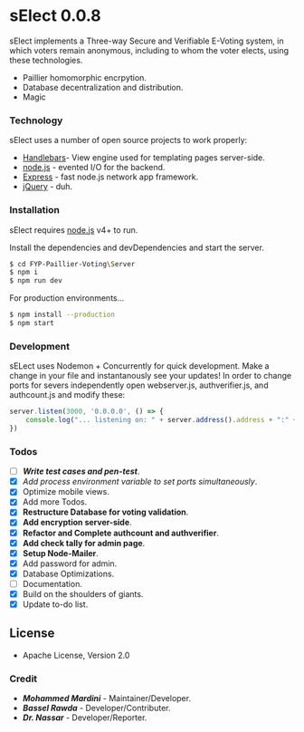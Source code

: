 # sElect 0.0.8

sElect implements a Three-way Secure and Verifiable E-Voting system, in which voters remain anonymous, including to whom the voter elects, using these technologies.

  - Paillier homomorphic encrpytion.
  - Database decentralization and distribution.
  - Magic

### Technology

sElect uses a number of open source projects to work properly:

* [Handlebars]- View engine used for templating pages server-side.
* [node.js] - evented I/O for the backend.
* [Express] - fast node.js network app framework.
* [jQuery] - duh.

### Installation

sElect requires [node.js] v4+ to run.

Install the dependencies and devDependencies and start the server.

```sh
$ cd FYP-Paillier-Voting\Server
$ npm i
$ npm run dev
```

For production environments...

```sh
$ npm install --production
$ npm start
```

### Development

sELect uses Nodemon + Concurrently for quick development.
Make a change in your file and instantanously see your updates!
In order to change ports for severs independently open webserver.js, authverifier.js, and authcount.js and modify these:

```js
server.listen(3000, '0.0.0.0', () => {
    console.log("... listening on: " + server.address().address + ":" + server.address().port)
})
```
### Todos

 - [ ] ***Write test cases and pen-test***.
 - [x] _Add process environment variable to set ports simultaneously_.
 - [x] Optimize mobile views.
 - [x] Add more Todos.
 - [x] **Restructure Database for voting validation**.
 - [x] **Add encryption server-side**.
 - [x] **Refactor and Complete authcount and authverifier**.
 - [x] **Add check tally for admin page**.
 - [x] **Setup Node-Mailer**.
 - [x] Add password for admin.
 - [x] Database Optimizations.
 - [ ] Documentation.
 - [x] Build on the shoulders of giants.
 - [x] Update to-do list.

License
----

- Apache License, Version 2.0


### Credit
- ***Mohammed Mardini*** - Maintainer/Developer.
- ***Bassel Rawda*** - Developer/Contributer.
- ***Dr. Nassar*** - Developer/Reporter.


[//]: # (These are reference links used in the body of this note and get stripped out when the markdown processor does its job. There is no need to format nicely because it shouldn't be seen.)


   [node.js]: <http://nodejs.org>
   [jQuery]: <http://jquery.com>
   [express]: <http://expressjs.com>
   [Handlebars]: <http://gulpjs.com>